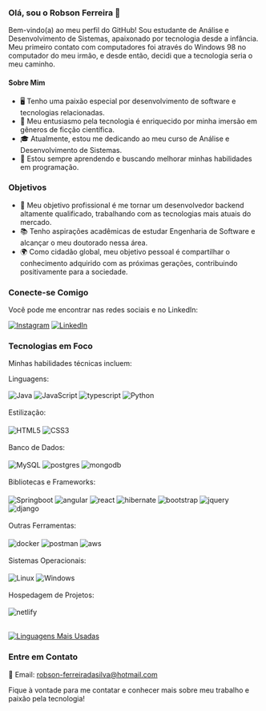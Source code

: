 ### Olá, sou o Robson Ferreira 👋

Bem-vindo(a) ao meu perfil do GitHub! Sou estudante de Análise e Desenvolvimento de Sistemas, apaixonado por tecnologia desde a infância. Meu primeiro contato com computadores foi através do Windows 98 no computador do meu irmão, e desde então, decidi que a tecnologia seria o meu caminho.

#### Sobre Mim

- 🖥️ Tenho uma paixão especial por desenvolvimento de software e tecnologias relacionadas.
- 🚀 Meu entusiasmo pela tecnologia é enriquecido por minha imersão em gêneros de ficção científica.
- 🎓 Atualmente, estou me dedicando ao meu curso de Análise e Desenvolvimento de Sistemas.
- 🌱 Estou sempre aprendendo e buscando melhorar minhas habilidades em programação.

### Objetivos

- 💼 Meu objetivo profissional é me tornar um desenvolvedor backend altamente qualificado, trabalhando com as tecnologias mais atuais do mercado.
- 📚 Tenho aspirações acadêmicas de estudar Engenharia de Software e alcançar o meu doutorado nessa área.
- 🌍 Como cidadão global, meu objetivo pessoal é compartilhar o conhecimento adquirido com as próximas gerações, contribuindo positivamente para a sociedade.

### Conecte-se Comigo

Você pode me encontrar nas redes sociais e no LinkedIn:

[![Instagram](https://img.shields.io/badge/Instagram-E4405F?style=for-the-badge&logo=instagram&logoColor=white)](https://www.instagram.com/rob_ferreira88/) [![LinkedIn](https://img.shields.io/badge/LinkedIn-0077B5?style=for-the-badge&logo=linkedin&logoColor=white)](https://www.linkedin.com/in/robson-ferreira-508247134/)

### Tecnologias em Foco

Minhas habilidades técnicas incluem:

Linguagens: 
<br>
<div style="display: inline_block">
    <img align="center" alt="Java" src="https://img.shields.io/badge/java-%23ED8B00.svg?style=for-the-badge&logo=openjdk&logoColor=white" />
    <img align="center" alt="JavaScript" src="https://img.shields.io/badge/JavaScript-323330?style=for-the-badge&logo=javascript&logoColor=F7DF1E" />
    <img align="center" alt="typescript" src= "https://img.shields.io/badge/typescript-%23007ACC.svg?style=for-the-badge&logo=typescript&logoColor=white" />
    <img align="center" alt="Python" src="https://img.shields.io/badge/Python-14354C?style=for-the-badge&logo=python&logoColor=white" />
</div>
<br>
Estilização: 
<br>
<div style="display: inline_block">
<br>
 <img align="center" alt="HTML5" src="https://img.shields.io/badge/HTML5-E34F26?style=for-the-badge&logo=html5&logoColor=white" />
 <img align="center" alt="CSS3" src="https://img.shields.io/badge/CSS3-1572B6?style=for-the-badge&logo=css3&logoColor=white" />
</div>
<br>
Banco de Dados:
<br>
<div style="display: inline_block">
<br>
<img align="center" alt="MySQL" src="https://img.shields.io/badge/MySQL-005C84?style=for-the-badge&logo=mysql&logoColor=white" />    
<img align="center" alt="postgres" src= "https://img.shields.io/badge/postgres-%23316192.svg?style=for-the-badge&logo=postgresql&logoColor=white" />
<img align="center" alt="mongodb" src= "https://img.shields.io/badge/MongoDB-%234ea94b.svg?style=for-the-badge&logo=mongodb&logoColor=white" />    
</div>
<br>
Bibliotecas e Frameworks:
<br>
<div style="display: inline_block">
<br>
<img align="center" alt="Springboot" src="https://img.shields.io/badge/Spring-6DB33F?style=for-the-badge&logo=spring&logoColor=white" />
<img align="center" alt="angular" src= "https://img.shields.io/badge/angular-%23DD0031.svg?style=for-the-badge&logo=angular&logoColor=white" />    
<img align="center" alt="react" src= "https://img.shields.io/badge/react-%2320232a.svg?style=for-the-badge&logo=react&logoColor=%2361DAFB" />
<img align="center" alt="hibernate" src= "https://img.shields.io/badge/Hibernate-59666C?style=for-the-badge&logo=Hibernate&logoColor=white" />    
<img align="center" alt="bootstrap" src= "https://img.shields.io/badge/bootstrap-%238511FA.svg?style=for-the-badge&logo=bootstrap&logoColor=white" />
<img align="center" alt="jquery" src= "https://img.shields.io/badge/jquery-%230769AD.svg?style=for-the-badge&logo=jquery&logoColor=white" />
<img align="center" alt="django" src= "https://img.shields.io/badge/django-%23092E20.svg?style=for-the-badge&logo=django&logoColor=white" />  
</div>
<br>
Outras Ferramentas:
<br>
<div style="display: inline_block">
<br>
<img align="center" alt="docker" src= "https://img.shields.io/badge/docker-%230db7ed.svg?style=for-the-badge&logo=docker&logoColor=white" />
<img align="center" alt="postman" src= "https://img.shields.io/badge/Postman-FF6C37?style=for-the-badge&logo=postman&logoColor=white" />
<img align="center" alt="aws" src= "https://img.shields.io/badge/AWS-%23FF9900.svg?style=for-the-badge&logo=amazon-aws&logoColor=white" />
</div>
<br>
Sistemas Operacionais:
<br>
<div style="display: inline_block">
<br>
<img align="center" alt="Linux" src= "https://img.shields.io/badge/Linux-FCC624?style=for-the-badge&logo=linux&logoColor=black" />    
<img align="center" alt="Windows" src= "https://img.shields.io/badge/Windows-0078D6?style=for-the-badge&logo=windows&logoColor=white" />     
</div>
<br>
Hospedagem de Projetos:
<br>
<div style="display: inline_block">
<br>
<img align="center" alt="netlify" src= "https://img.shields.io/badge/netlify-%23000000.svg?style=for-the-badge&logo=netlify&logoColor=#00C7B7" />  
</div>
<br>


[![Linguagens Mais Usadas](https://github-readme-stats.vercel.app/api/top-langs/?username=RobsonFe&layout=compact)](https://github.com/anuraghazra/github-readme-stats)

### Entre em Contato

📧 Email: robson-ferreiradasilva@hotmail.com

Fique à vontade para me contatar e conhecer mais sobre meu trabalho e paixão pela tecnologia!
